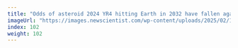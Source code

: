 ```yaml
---
title: "Odds of asteroid 2024 YR4 hitting Earth in 2032 have fallen again"
imageUrl: "https://images.newscientist.com/wp-content/uploads/2025/02/18115827/SEI_240416865.jpg?width=788"
index: 102
weight: 102
---
```

